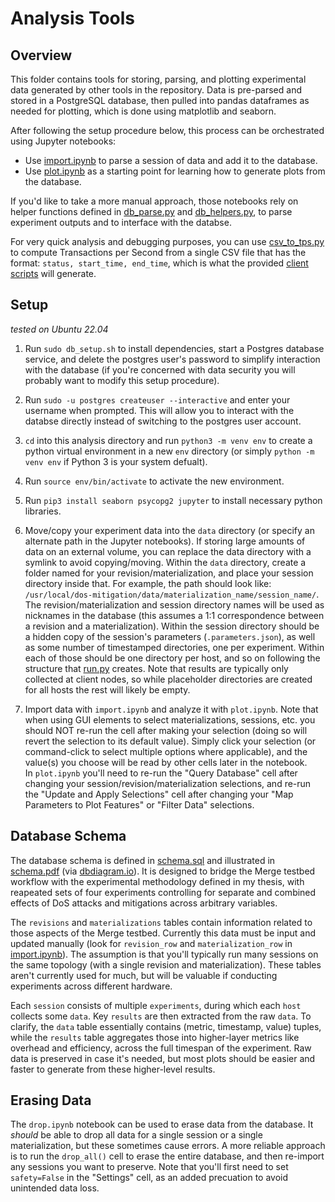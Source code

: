 # Analysis Tools

## Overview

This folder contains tools for storing, parsing, and plotting experimental data generated by other tools in the repository.  Data is pre-parsed and stored in a PostgreSQL database, then pulled into pandas dataframes as needed for plotting, which is done using matplotlib and seaborn.

After following the setup procedure below, this process can be orchestrated using Jupyter notebooks:
- Use [import.ipynb](import.ipynb) to parse a session of data and add it to the database.
- Use [plot.ipynb](plot.ipynb) as a starting point for learning how to generate plots from the database.

If you'd like to take a more manual approach, those notebooks rely on helper functions defined in [db_parse.py](db_parse.py) and [db_helpers.py](db_helpers.py), to parse experiment outputs and to interface with the databse.

For very quick analysis and debugging purposes, you can use [csv_to_tps.py](csv_to_tps.py) to compute Transactions per Second from a single CSV file that has the format: `status, start_time, end_time`, which is what the provided [client scripts](../common/clients) will generate.

## Setup

*tested on Ubuntu 22.04*

1. Run `sudo db_setup.sh` to install dependencies, start a Postgres database service, and delete the postgres user's password to simplify interaction with the database (if you're concerned with data security you will probably want to modify this setup procedure).

2. Run `sudo -u postgres createuser --interactive` and enter your username when prompted.  This will allow you to interact with the databse directly instead of switching to the postgres user account.

3. `cd` into this analysis directory and run `python3 -m venv env` to create a python virtual environment in a new `env` directory (or simply `python -m venv env` if Python 3 is your system defualt).

4. Run `source env/bin/activate` to activate the new environment.

5. Run `pip3 install seaborn psycopg2 jupyter` to install necessary python libraries.

6. Move/copy your experiment data into the `data` directory (or specify an alternate path in the Jupyter notebooks).  If storing large amounts of data on an external volume, you can replace the data directory with a symlink to avoid copying/moving.  Within the `data` directory, create a folder named for your revision/materialization, and place your session directory inside that.  For example, the path should look like: `/usr/local/dos-mitigation/data/materialization_name/session_name/`.  The revision/materialization and session directory names will be used as nicknames in the database (this assumes a 1:1 correspondence between a revision and a materialization).  Within the session directory should be a hidden copy of the session's parameters (`.parameters.json`), as well as some number of timestamped directories, one per experiment.  Within each of those should be one directory per host, and so on following the structure that [run.py](../run.py) creates.  Note that results are typically only collected at client nodes, so while placeholder directories are created for all hosts the rest will likely be empty.

7. Import data with `import.ipynb` and analyze it with `plot.ipynb`.  Note that when using GUI elements to select materializations, sessions, etc. you should NOT re-run the cell after making your selection (doing so will revert the selection to its default value).  Simply click your selection (or command-click to select multiple options where applicable), and the value(s) you choose will be read by other cells later in the notebook.<br>In `plot.ipynb` you'll need to re-run the "Query Database" cell after changing your session/revision/materialization selections, and re-run the "Update and Apply Selections" cell after changing your "Map Parameters to Plot Features" or "Filter Data" selections.

## Database Schema

The database schema is defined in [schema.sql](schema.sql) and illustrated in [schema.pdf](schema.pdf) (via [dbdiagram.io](https://dbdiagram.io)).  It is designed to bridge the Merge testbed workflow with the experimental methodology defined in my thesis, with reapeated sets of four experiments controlling for separate and combined effects of DoS attacks and mitigations across arbitrary variables.

The `revisions` and `materializations` tables contain information related to those aspects of the Merge testbed.  Currently this data must be input and updated manually (look for `revision_row` and `materialization_row` in [import.ipynb](import.ipynb)).  The assumption is that you'll typically run many sessions on the same topology (with a single revision and materialization).  These tables aren't currently used for much, but will be valuable if conducting experiments across different hardware.

Each `session` consists of multiple `experiments`, during which each `host` collects some `data`.  Key `results` are then extracted from the raw `data`.  To clarify, the `data` table essentially contains (metric, timestamp, value) tuples, while the `results` table aggregates those into higher-layer metrics like overhead and efficiency, across the full timespan of the experiment.  Raw data is preserved in case it's needed, but most plots should be easier and faster to generate from these higher-level results.

## Erasing Data
The `drop.ipynb` notebook can be used to erase data from the database.  It *should* be able to drop all data for a single session or a single materialization, but these sometimes cause errors.  A more reliable approach is to run the `drop_all()` cell to erase the entire database, and then re-import any sessions you want to preserve.  Note that you'll first need to set `safety=False` in the "Settings" cell, as an added precuation to avoid unintended data loss.
